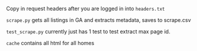 Copy in request headers after you are logged in into `headers.txt`

`scrape.py` gets all listings in GA and extracts metadata, saves to scrape.csv

`test_scrape.py` currently just has 1 test to test extract max page id. 

`cache` contains all html for all homes